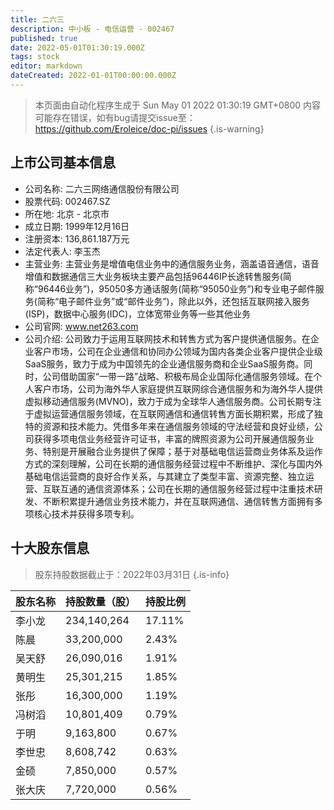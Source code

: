 ```yaml
---
title: 二六三
description: 中小板 - 电信运营 - 002467
published: true
date: 2022-05-01T01:30:19.000Z
tags: stock
editor: markdown
dateCreated: 2022-01-01T00:00:00.000Z
---
```


> 本页面由自动化程序生成于 Sun May 01 2022 01:30:19 GMT+0800
> 内容可能存在错误，如有bug请提交issue至：https://github.com/Eroleice/doc-pi/issues
{.is-warning}

## 上市公司基本信息
- 公司名称: 二六三网络通信股份有限公司
- 股票代码: 002467.SZ
- 所在地: 北京 - 北京市
- 成立日期: 1999年12月16日
- 注册资本: 136,861.187万元
- 法定代表人: 李玉杰
- 主营业务: 主营业务是增值电信业务中的通信服务业务，涵盖语音通信，语音增值和数据通信三大业务板块主要产品包括96446IP长途转售服务(简称“96446业务”)，95050多方通话服务(简称“95050业务”)和专业电子邮件服务(简称“电子邮件业务”或“邮件业务”)，除此以外，还包括互联网接入服务(ISP)，数据中心服务(IDC)，立体宽带业务等一些其他业务
- 公司官网: www.net263.com
- 公司介绍: 公司致力于运用互联网技术和转售方式为客户提供通信服务。在企业客户市场，公司在企业通信和协同办公领域为国内各类企业客户提供企业级SaaS服务，致力于成为中国领先的企业通信服务商和企业SaaS服务商。同时，公司借助国家“一带一路”战略、积极布局企业国际化通信服务领域。在个人客户市场，公司为海外华人家庭提供互联网综合通信服务和为海外华人提供虚拟移动通信服务(MVNO)，致力于成为全球华人通信服务商。公司长期专注于虚拟运营通信服务领域，在互联网通信和通信转售方面长期积累，形成了独特的资源和技术能力。凭借多年来在通信服务领域的守法经营和良好业绩，公司获得多项电信业务经营许可证书，丰富的牌照资源为公司开展通信服务业务、特别是开展融合业务提供了保障；基于对基础电信运营商业务体系及运作方式的深刻理解，公司在长期的通信服务经营过程中不断维护、深化与国内外基础电信运营商的良好合作关系，与其建立了类型丰富、资源完整、独立运营、互联互通的通信资源体系；公司在长期的通信服务经营过程中注重技术研发、不断积累提升通信业务技术能力，并在互联网通信、通信转售方面拥有多项核心技术并获得多项专利。


## 十大股东信息
> 股东持股数据截止于：2022年03月31日
{.is-info}

| 股东名称 | 持股数量（股） | 持股比例 |
| --- | --- | --- |
| 李小龙 | 234,140,264 | 17.11% |
| 陈晨 | 33,200,000 | 2.43% |
| 吴天舒 | 26,090,016 | 1.91% |
| 黄明生 | 25,301,215 | 1.85% |
| 张彤 | 16,300,000 | 1.19% |
| 冯树滔 | 10,801,409 | 0.79% |
| 于明 | 9,163,800 | 0.67% |
| 李世忠 | 8,608,742 | 0.63% |
| 金硕 | 7,850,000 | 0.57% |
| 张大庆 | 7,720,000 | 0.56% |




